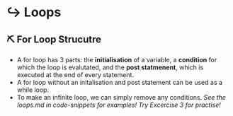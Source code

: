 # ↪️ Loops

## ⛏ For Loop Strucutre

- A for loop has 3 parts: the **initialisation** of a variable, 
a **condition** for which the loop is evalutated, and the 
**post statmenent**, which is executed at the end of every statement. 
- A for loop without an initalisation and post statement can be used as a while loop.
- To make an infinite loop, we can simply remove any conditions. 
*See the loops.md in code-snippets for examples!*
*Try Excercise 3 for practise!* 